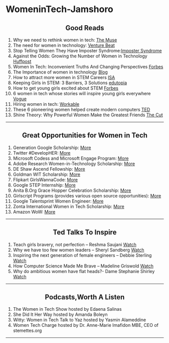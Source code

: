 # WomeninTech-Jamshoro


## <div align="center">Good Reads</div>

1. Why we need to rethink women in tech: [The Muse](https://www.themuse.com/advice/why-we-need-to-rethink-women-in-tech)
2. The need for women in technology: [Venture Beat](https://venturebeat.com/2019/03/27/the-need-for-women-in-technology/)
3. Stop Telling Women They Have Imposter Syndrome:[Imposter Syndrome](https://hbr.org/2021/02/stop-telling-women-they-have-imposter-syndrome?fbclid=IwAR3-8YCUl1wWWSMKvDslWP-i-dgXfb1zS5zcIXY2_KcMuamJDBhtJ0i94l0)
4. Against the Odds: Growing the Number of Women in Technology [Huffpost](https://www.huffpost.com/entry/against-the-odds-growing_b_11231486)
5. Women In Tech: Inconvenient Truths And Changing Perspectives [Forbes](https://www.forbes.com/sites/julianvigo/2019/02/23/women-in-tech/#75f4c11e45d7)
6. The Importance of women in technology [Blog](https://blog.usejournal.com/the-importance-of-women-in-technology-15a653d12c)
7. How to attract more women in STEM Careers [ISA](https://www.isa.org/getmedia/9dedf8d9-3c6d-4eba-a7b7-2442441a5241/How-to-attract-more-women-into-STEM-careers.pdf)
8. Keeping Girls in STEM: 3 Barriers, 3 Solutions [edutopia](https://www.edutopia.org/article/keeping-girls-stem-3-barriers-3-solutions)
9. How to get young girls excited about STEM [Forbes](https://www.forbes.com/sites/biancabarratt/2019/01/25/how-to-get-young-girls-excited-about-a-career-in-stem/#cb87be956016)
10. 6 women in tech whose stories will inspire young girls everywhere [Vogue](https://www.vogue.in/magazine-story/6-indian-women-in-tech-whose-stories-will-inspire-young-girls-everywhere/)
11. Hiring women in tech: [Workable](https://resources.workable.com/stories-and-insights/hiring-women-in-tech)
12. These 6 pioneering women helped create modern computers [TED](https://ideas.ted.com/how-i-discovered-six-pioneering-women-who-helped-create-modern-computers-and-why-we-should-never-forget-them/?utm_content=2020-10-06&utm_medium=social&utm_source=linkedin.com&utm_campaign=social)
13. Shine Theory: Why Powerful Women Make the Greatest Friends [The Cut](https://www.thecut.com/2013/05/shine-theory-how-to-stop-female-competition.html)


---
## <div align="center">Great Opportunities for Women in Tech</div>

1. Generation Google Scholarship: [More](https://buildyourfuture.withgoogle.com/scholarships/generation-google-scholarship-apac/)
2. Twitter #DevelopHER: [More](https://careers.twitter.com/en/early-career.html)
3. Microsoft Codess and Microsoft Engage Program: [More](https://careers.microsoft.com/students/us/en/ind-programs)
4. Adobe Research Women-in-Technology Scholarship: [More](https://research.adobe.com/scholarship/)
5. DE Shaw Ascend Fellowship: [More](https://fellowships.deshaw.com)
6. Goldman WIT Scholarship: [More](https://www.goldmansachs.com/careers/students/programs/americas/scholarship-for-excellence.html)
7. Flipkart GirlsWannaCode: [More](https://dare2compete.com/hackathon/flipkart-girls-wanna-code-30-flipkart-145093)
8. Google STEP Internship: [More](https://buildyourfuture.withgoogle.com/programs/step/)
9. Anita B.Org Grace Hopper Celebration Scholarship: [More](https://ghc.anitab.org/attend/scholarships/academics/)
10. Girlscript Programs (provides various open source opportunities): [More](https://www.girlscript.tech/home)
11. Google Talentsprint Women Engineer: [More](https://we.talentsprint.com/index.html#whyWTEF)
12. Zonta International Women in Tech Scholarship: [More](https://www.zonta.org/Web/Programs/Education/Women_in_Technology_Scholarship)
13. Amazon WoW: [More](https://amazonwowindia.splashthat.com)


---
## <div align="center">Ted Talks To Inspire</div>


1. Teach girls bravery, not perfection – Reshma Saujani [Watch](https://www.youtube.com/watch?v=fC9da6eqaqg)
2. Why we have too few women leaders – Sheryl Sandberg [Watch](https://www.youtube.com/watch?v=18uDutylDa4)
3. Inspiring the next generation of female engineers – Debbie Sterling [Watch](https://www.youtube.com/watch?v=FEeTLopLkEo)
4. How Computer Science Made Me Brave – Madeline Griswold [Watch](https://www.youtube.com/watch?v=nZ1ehJqXor0)
5. Why do ambitious women have flat heads?- Dame Stephanie Shirley [Watch](https://www.youtube.com/watch?v=Ftow7dSpaiY)


---
## <div align="center">Podcasts,Worth A Listen</div>

1. The Women in Tech Show hosted by Edaena Salinas 
2. She Did It Her Way hosted by Amanda Boleyn
3. Witty: Women in Tech Talk to Yaz hosted by Yasmin Alameddine
4. Women Tech Charge hosted by Dr. Anne-Marie Imafidon MBE, CEO of stemettes.org


---
